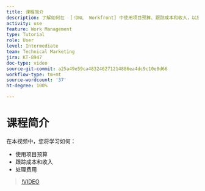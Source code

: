 ```yaml
---
title: 课程简介
description: 了解如何在  [!DNL  Workfront] 中使用项目预算、跟踪成本和收入，以及处理费用。
activity: use
feature: Work Management
type: Tutorial
role: User
level: Intermediate
team: Technical Marketing
jira: KT-8947
doc-type: video
source-git-commit: a25a49e59ca483246271214886ea4dc9c10e8d66
workflow-type: tm+mt
source-wordcount: '37'
ht-degree: 100%

---
```


# 课程简介

在本视频中，您将学习如何：

* 使用项目预算
* 跟踪成本和收入
* 处理费用

>[!VIDEO](https://video.tv.adobe.com/v/335207/?quality=12&learn=on)
